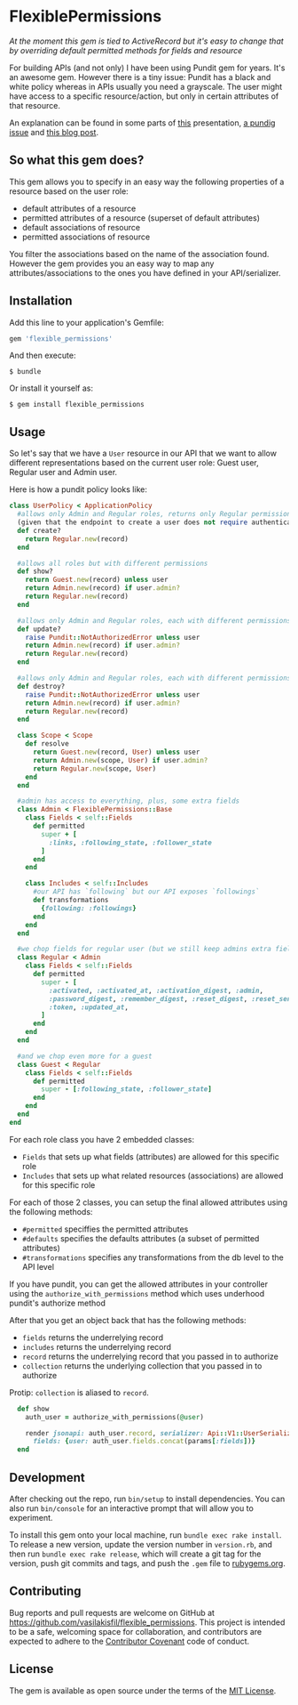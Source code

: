 # FlexiblePermissions

*At the moment this gem is tied to ActiveRecord but it's easy to change that
by overriding default permitted methods for fields and resource*

For building APIs (and not only) I have been using Pundit gem for years.
It's an awesome gem.
However there is a tiny issue: Pundit has a black and white policy whereas in
APIs usually you need a grayscale. The user might have access to a specific
resource/action, but only in certain attributes of that resource.

An explanation can be found in some parts of
[this](http://slides.com/vasilakisfil/apis-on-ruby-and-rails#) presentation, [a pundig issue](https://github.com/elabs/pundit/issues/212#issuecomment-64049328)
and [this blog post](http://slides.com/vasilakisfil/apis-on-ruby-and-rails#/).

## So what this gem does?
This gem allows you to specify in an easy way the following properties of a resource
based on the user role:

* default attributes of a resource
* permitted attributes of a resource (superset of default attributes)
* default associations of resource
* permitted associations of resource

You filter the associations based on the name of the association found.
However the gem provides you an easy way to map any attributes/associations to
the ones you have defined in your API/serializer.


## Installation

Add this line to your application's Gemfile:

```ruby
gem 'flexible_permissions'
```

And then execute:

    $ bundle

Or install it yourself as:

    $ gem install flexible_permissions

## Usage

So let's say that we have a `User` resource in our API that we want to allow
different representations based on the current user role: Guest user,
Regular user and Admin user.

Here is how a pundit policy looks like:

```ruby
class UserPolicy < ApplicationPolicy
  #allows only Admin and Regular roles, returns only Regular permissions
  (given that the endpoint to create a user does not require authentication)
  def create?
    return Regular.new(record)
  end

  #allows all roles but with different permissions
  def show?
    return Guest.new(record) unless user
    return Admin.new(record) if user.admin?
    return Regular.new(record)
  end

  #allows only Admin and Regular roles, each with different permissions
  def update?
    raise Pundit::NotAuthorizedError unless user
    return Admin.new(record) if user.admin?
    return Regular.new(record)
  end

  #allows only Admin and Regular roles, each with different permissions
  def destroy?
    raise Pundit::NotAuthorizedError unless user
    return Admin.new(record) if user.admin?
    return Regular.new(record)
  end

  class Scope < Scope
    def resolve
      return Guest.new(record, User) unless user
      return Admin.new(scope, User) if user.admin?
      return Regular.new(scope, User)
    end
  end

  #admin has access to everything, plus, some extra fields
  class Admin < FlexiblePermissions::Base
    class Fields < self::Fields
      def permitted
        super + [
          :links, :following_state, :follower_state
        ]
      end
    end

    class Includes < self::Includes
      #our API has `following` but our API exposes `followings`
      def transformations
        {following: :followings}
      end
    end
  end

  #we chop fields for regular user (but we still keep admins extra fields)
  class Regular < Admin
    class Fields < self::Fields
      def permitted
        super - [
          :activated, :activated_at, :activation_digest, :admin,
          :password_digest, :remember_digest, :reset_digest, :reset_sent_at,
          :token, :updated_at,
        ]
      end
    end
  end

  #and we chop even more for a guest
  class Guest < Regular
    class Fields < self::Fields
      def permitted
        super - [:following_state, :follower_state]
      end
    end
  end
end
```

For each role class you have 2 embedded classes:
* `Fields` that sets up what fields (attributes) are allowed for this specific role
* `Includes` that sets up what related resources (associations) are allowed for this specific role

For each of those 2 classes, you can setup the final allowed attributes using the following methods:
* `#permitted` speciffies the permitted attributes
* `#defaults` specifies the defaults attributes (a subset of permitted attributes)
* `#transformations` specifies any transformations from the db level to the API level

If you have pundit, you can get the allowed attributes in your controller using the
`authorize_with_permissions` method which uses underhood pundit's authorize method

After that you get an object back that has the following methods:
* `fields` returns the underrelying record
* `includes` returns the underrelying record
* `record` returns the underrelying record that you passed in to authorize
* `collection` returns the underlying collection that you passed in to authorize

Protip: `collection` is aliased to `record`.

```ruby
  def show
    auth_user = authorize_with_permissions(@user)

    render jsonapi: auth_user.record, serializer: Api::V1::UserSerializer,
      fields: {user: auth_user.fields.concat(params[:fields])}
  end
```

## Development

After checking out the repo, run `bin/setup` to install dependencies. You can also run `bin/console` for an interactive prompt that will allow you to experiment.

To install this gem onto your local machine, run `bundle exec rake install`. To release a new version, update the version number in `version.rb`, and then run `bundle exec rake release`, which will create a git tag for the version, push git commits and tags, and push the `.gem` file to [rubygems.org](https://rubygems.org).

## Contributing

Bug reports and pull requests are welcome on GitHub at https://github.com/vasilakisfil/flexible_permissions. This project is intended to be a safe, welcoming space for collaboration, and contributors are expected to adhere to the [Contributor Covenant](http://contributor-covenant.org) code of conduct.


## License

The gem is available as open source under the terms of the [MIT License](http://opensource.org/licenses/MIT).
